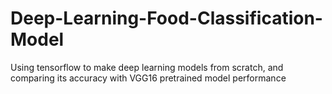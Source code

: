 # Deep-Learning-Food-Classification-Model
Using tensorflow to make deep learning models from scratch, and comparing its accuracy with VGG16 pretrained model performance
